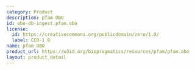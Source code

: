 ```yaml
---
category: Product
description: pfam OBO
id: obo-db-ingest.pfam.obo
license:
  id: https://creativecommons.org/publicdomain/zero/1.0/
  label: CC0-1.0
name: pfam OBO
product_url: https://w3id.org/biopragmatics/resources/pfam/pfam.obo
layout: product_detail
---
```

